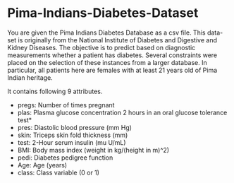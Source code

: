 # Pima-Indians-Diabetes-Dataset

You are given the Pima Indians Diabetes Database as a csv file. This data-set is originally
from the National Institute of Diabetes and Digestive and Kidney Diseases. The objective is to
predict based on diagnostic measurements whether a patient has diabetes. Several constraints
were placed on the selection of these instances from a larger database. In particular, all patients
here are females with at least 21 years old of Pima Indian heritage.  

It contains following 9 attributes.
* pregs: Number of times pregnant
* plas: Plasma glucose concentration 2 hours in an oral glucose tolerance test*
* pres: Diastolic blood pressure (mm Hg)
* skin: Triceps skin fold thickness (mm)
* test: 2-Hour serum insulin (mu U/mL)
* BMI: Body mass index (weight in kg/(height in m)^2)
* pedi: Diabetes pedigree function
* Age: Age (years)
* class: Class variable (0 or 1)
